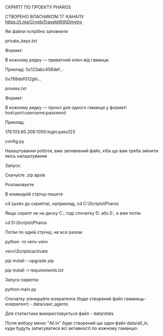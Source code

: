 СКРИПТ ПО ПРОЕКТУ PHAROS

СТВОРЕНО ВЛАСНИКОМ ТГ КАНАЛУ https://t.me/CryptoTravelsWithDmytro


Які файли потрібно заповнити
   
private_keys.txt

Формат:

В кожному рядку — приватний ключ від гаманця.

Приклад:
0x123abc456def...

0x789def012ghi...

proxies.txt

Формат:  

В кожному рядку — проксі для одного гаманця у форматі host:port:username:password

Приклад:

176.103.60.208:1000:login:pass123

config.py

Налаштування роботи, вже заповнений файл, хіба що вам треба змінити якісь налаштування

Запуск:

Скачуєте .zip архів

Розпаковуєте

В командній стрічці пишете

cd (шлях до скрипта), наприклад, cd C:\Scripts\Pharos

Якщо скрипт не на диску C:, тоді спочатку D: або Е:, а вже потім 

cd D:\Scripts\Pharos

Потім по одній стрічці, не все разом:

python -m venv venv

venv\Scripts\activate

pip install --upgrade pip

pip install -r requirements.txt


Запуск скрипта:

python main.py

Спочатку згенеруйте юзерагенти (буде створений файл гаманець-юзерагент) - data/user_agents

Для статистики використовується файл - data/stats

Після вибору меню "All in" буде створений ще один файл data/all_in, куди будуть записуватися всі активності по кожному гаманцю.

